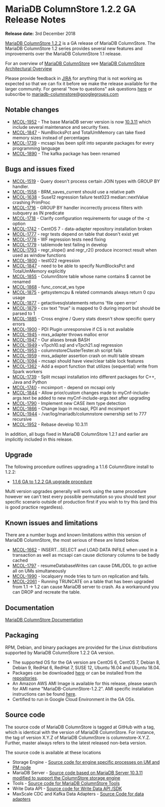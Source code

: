 # MariaDB ColumnStore 1.2.2 GA Release Notes

<strong>Release date:</strong> 3rd December 2018

[MariaDB ColumnStore 1.2.2](/columns-storage-engines-and-plugins/storage-engines/mariadb-columnstore/) is a GA release of MariaDB ColumnStore. The MariaDB ColumnStore 1.2 series provides several new features and improvements over the MariaDB ColumnStore 1.1 release.

For an overview of [MariaDB ColumnStore](/columns-storage-engines-and-plugins/storage-engines/mariadb-columnstore/) see [MariaDB ColumnStore Architectural Overview](/columns-storage-engines-and-plugins/storage-engines/mariadb-columnstore/columnstore-architecture/columnstore-architectural-overview/)

Please provide feedback in [JIRA](https://jira.mariadb.org/browse/MCOL) for anything that is not working as expected so that we can fix it before we make the release available for the larger community.
For general "how to questions" ask questions [here](/columns-storage-engines-and-plugins/storage-engines/mariadb-columnstore/) or subscribe to mariadb-columnstore@googlegroups.com

## Notable changes

- [MCOL-1952](https://jira.mariadb.org/browse/MCOL-1952) - The base MariaDB server version is now [10.3.11](/kb/en/mariadb-10311-release-notes/) which include several maintenance and security fixes.
- [MCOL-1847](https://jira.mariadb.org/browse/MCOL-1847) - NumBlocksPct and TotalUmMemory can take fixed memory sizes instead of percentages
- [MCOL-1739](https://jira.mariadb.org/browse/MCOL-1739) - mcsapi has been split into separate packages for every programming language
- [MCOL-1890](https://jira.mariadb.org/browse/MCOL-1890) - The kafka package has been renamed

## Bugs and issues fixed

- [MCOL-1519](https://jira.mariadb.org/browse/MCOL-1519) - Query doesn't process certain JOIN types with GROUP BY handler.
- [MCOL-1558](https://jira.mariadb.org/browse/MCOL-1558) - BRM_saves_current should use a relative path
- [MCOL-1638](https://jira.mariadb.org/browse/MCOL-1638) - Suse12 regression failure test023 median::nextValue crashing PrimProc
- [MCOL-1716](https://jira.mariadb.org/browse/MCOL-1716) - GROUP BY handler incorrectly process filters with subquery as IN predicate
- [MCOL-1718](https://jira.mariadb.org/browse/MCOL-1718) - Clarify configuration requirements for usage of the -z option
- [MCOL-1742](https://jira.mariadb.org/browse/MCOL-1742) - CentOS 7 - data-adapter repository installation broken
- [MCOL-1777](https://jira.mariadb.org/browse/MCOL-1777) - regr tests depend on table that doesn't exist yet
- [MCOL-1778](https://jira.mariadb.org/browse/MCOL-1778) - WF regression tests need fixing
- [MCOL-1779](https://jira.mariadb.org/browse/MCOL-1779) - tablemode test failing in develop
- [MCOL-1793](https://jira.mariadb.org/browse/MCOL-1793) - regr_slope() and regr_r2() produce incorrect result when used as window functions
- [MCOL-1800](https://jira.mariadb.org/browse/MCOL-1800) - test022 regression
- [MCOL-1847](https://jira.mariadb.org/browse/MCOL-1847) - need to be able to specify NumBlocksPct and TotalUmMemory explicitly
- [MCOL-1855](https://jira.mariadb.org/browse/MCOL-1855) - ColumnStore table whose name contains $ cannot be renamed
- [MCOL-1868](https://jira.mariadb.org/browse/MCOL-1868) - func_concat_ws type
- [MCOL-1875](https://jira.mariadb.org/browse/MCOL-1875) - getsystemcpu &amp; related commands always return 0 cpu usage
- [MCOL-1877](https://jira.mariadb.org/browse/MCOL-1877) - getactivesqlstatements returns 'file open error'
- [MCOL-1879](https://jira.mariadb.org/browse/MCOL-1879) - csv text "true" is mapped to 0 during import but should be parsed to 1
- [MCOL-1885](https://jira.mariadb.org/browse/MCOL-1885) - Cross engine / Query stats doesn't show specific query errors
- [MCOL-1900](https://jira.mariadb.org/browse/MCOL-1900) - PDI Plugin unresponsive if CS is not available
- [MCOL-1945](https://jira.mariadb.org/browse/MCOL-1945) - mxs_adapter throws malloc error
- [MCOL-1947](https://jira.mariadb.org/browse/MCOL-1947) - Our aliases break BASH
- [MCOL-1949](https://jira.mariadb.org/browse/MCOL-1949) - vTpch10.sql and vTpch21.sql regression
- [MCOL-1953](https://jira.mariadb.org/browse/MCOL-1953) - columnstoreClusterTester.sh script fails
- [MCOL-1959](https://jira.mariadb.org/browse/MCOL-1959) - mxs_adapter assertion crash on multi table stream
- [MCOL-1094](https://jira.mariadb.org/browse/MCOL-1094) - mcsapi should have view/clear table lock features
- [MCOL-1362](https://jira.mariadb.org/browse/MCOL-1362) - Add a export function that utilizes (sequential) write from Spark workers
- [MCOL-1739](https://jira.mariadb.org/browse/MCOL-1739) - Split mcsapi installation into different packages for C++, Java and Python
- [MCOL-1740](https://jira.mariadb.org/browse/MCOL-1740) - mcsimport - depend on mcsapi only
- [MCOL-1844](https://jira.mariadb.org/browse/MCOL-1844) - Allow prior/custom changes made to myCnf-include-args.text be added to new myCnf-include-args.text after upgrading
- [MCOL-1790](https://jira.mariadb.org/browse/MCOL-1790) - Implement new CASE item type detection
- [MCOL-1866](https://jira.mariadb.org/browse/MCOL-1866) - Change logo in mcsapi, PDI and mcsimport
- [MCOL-1944](https://jira.mariadb.org/browse/MCOL-1944) - /var/log/mariadb/columnstore ownership set to 777 recursive
- [MCOL-1952](https://jira.mariadb.org/browse/MCOL-1952) - Rebase develop 10.3.11

In addition, all bugs fixed in MariaDB ColumnStore 1.2.1 and earlier are implicitly included in this release.

## Upgrade

The following procedure outlines upgrading a 1.1.6 ColumnStore install to 1.2.2:

- [1.1.6 GA to 1.2.2 GA upgrade procedure](/columns-storage-engines-and-plugins/storage-engines/mariadb-columnstore/mariadb-columnstore-columnstore/mariadb-columnstore-12-upgrades/mariadb-columnstore-software-upgrade-116-ga-to-122-ga/)

Multi version upgrades generally will work using the same procedure however we can't test every possible permutation so you should test your specific scenario outside of production first if you wish to try this (and this is good practice regardless).

## Known issues and limitations

There are a number bugs and known limitations within this version of MariaDB ColumnStore, the most serious of these are listed below.

- [MCOL-1662](https://jira.mariadb.org/browse/MCOL-1662) - INSERT...SELECT and LOAD DATA INFILE when used in a transaction as well as mcsapi can cause dictionary columns to be badly cached
- [MCOL-1797](https://jira.mariadb.org/browse/MCOL-1797) - resumeDatabaseWrites can cause DML/DDL to go active all on UMs simultaneously
- [MCOL-1990](https://jira.mariadb.org/browse/MCOL-1990) - localquery mode tries to turn on replication and fails.
- [MCOL-2061](https://jira.mariadb.org/browse/MCOL-2061) - Running TRUNCATE on a table that has been upgraded from 1.1 -&gt; 1.2 can cause MariaDB server to crash. As a workaround you can DROP and recreate the table.

## Documentation

[MariaDB ColumnStore Documentation](/columns-storage-engines-and-plugins/storage-engines/mariadb-columnstore/)

## Packaging

RPM, Debian, and binary packages are provided for the Linux distributions supported by MariaDB ColumnStore 1.2.2 GA version.

- The supported OS for the GA version are CentOS 6, CentOS 7, Debian 8, Debian 9, RedHat 6, RedHat 7, SUSE 12, Ubuntu 16.04 and Ubuntu 18.04.
- Packages can be downloaded [here](https://mariadb.com/downloads/mariadb-ax) or can be installed from the [repositories](https://mariadb.com/kb/en/library/installing-mariadb-ax-from-the-package-repositories).
- An Amazon AWS AMI Image is available for this release, please search for AMI name "MariaDB-ColumnStore-1.2.2". AMI specific installation instructions can be found [here](/columns-storage-engines-and-plugins/storage-engines/mariadb-columnstore/columnstore-getting-started/installing-and-configuring-a-columnstore-system-using-the-amazon-ami/).
- Certified to run in Google Cloud Environment in the GA OSs.

## Source code

The source code of MariaDB ColumnStore is tagged at GitHub with a tag, which is identical with the version of MariaDB ColumnStore. For instance, the tag of version X.Y.Z of MariaDB ColumnStore is columnstore-X.Y.Z. Further, master always refers to the latest released non-beta version.

The source code is available at these locations

- Storage Engine - [Source code for engine specific processes on UM and PM node](https://github.com/mariadb-corporation/mariadb-columnstore-engine/tree/columnstore-1.2.2)
- MariaDB Server - [Source code based on MariaDB Server 10.3.11 modified to support the ColumnStore storage engine](https://github.com/mariadb-corporation/mariadb-columnstore-server/tree/columnstore-1.2.2)
- Tools - [Source code for MariaDB ColumnStore Tools](https://github.com/mariadb-corporation/mariadb-columnstore-tools/tree/columnstore-1.2.2)
- Write Data API - [Source code for Write Data API /SDK](https://github.com/mariadb-corporation/mariadb-columnstore-api/tree/columnstore-1.2.2)
- MaxScale CDC and Kafka Data Adapters - [Source Code for data adapters](https://github.com/mariadb-corporation/mariadb-columnstore-data-adapters/tree/columnstore-1.2.2)